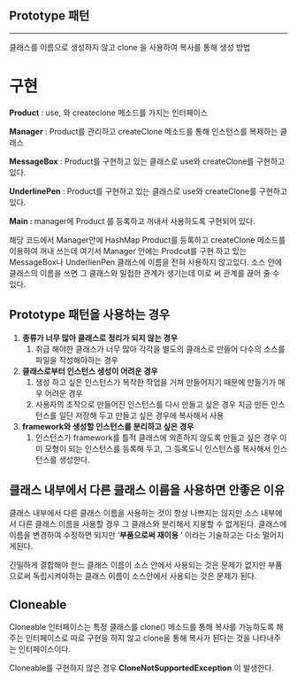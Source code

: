 ## Prototype 패턴

---

클래스를 이름으로 생성하지 않고 clone 을 사용하여 복사를 통해 생성 방법

# 구현

**Product** : use, 와 createclone 메소드를 가지는 인터페이스

**Manager** : Product를 관리하고 createClone 메소드를 통해 인스턴스를 복제하는 클래스

**MessageBox** : Product를 구현하고 있는 클래스로 use와 createClone를 구현하고 있다.

**UnderlinePen** : Product를 구현하고 있는 클래스로 use와 createClone를 구현하고 있다.

**Main :**  manager에 Product 를 등록하고 꺼내서 사용하도록 구현되어 있다.

해당 코드에서 Manager안에 HashMap Product를 등록하고 createClone 메소드를 이용하여 꺼내 쓰는데 여기서 Manager 안에는 Prodcut를 구현 하고 있는 MessageBox나 UnderlienPen 클래스에 이름을 전혀 사용하지 않고있다. 소스 안에 클래스의 이름을 쓰면 그 클래스와 밀접한 관계가 생기는데 이로 써 관계를 끊어 줄 수 있다.

## Prototype 패턴을 사용하는 경우

1. **종류가 너무 많아 클래스로 정리가 되지 않는 경우**
    1. 취급 해야한 클래스가 너무 많아 각각을 별도의 클래스로 만들어 다수의 소스를 파일을 작성해야하는 경우
2. **클래스로부터 인스턴스 생성이 어려운 경우**
    1. 생성 하고 싶은 인스턴스가 복작한 작업을 거쳐 만들어지기 때문에 만들기가 매우 어려운 경우
    2. 사용자의 조작으로 만들어진 인스턴스를 다시 만들고 싶은 경우 지금 만든 인스턴스를 일단 저장해 두고 만들고 싶은 경우에 복사해서 사용
3. **framework와 생성할 인스턴스를 분리하고 싶은 경우**
    1. 인스턴스가 framework를 틀적 클래스에 의존하지 않도록 만들고 싶은 경우 이미 모형이 되는 인스턴스를 등록해 두고, 그 등록도니 인스턴스를 복사해서 인스턴스를 생성한다.

## 클래스 내부에서 다른 클래스 이름을 사용하면 안좋은 이유

클래스 내부에서 다른 클래스 이름을 사용하는 것이 항상 나쁘지는 않지만 소스 내부에서 다른 클래스 이름을 사용할 경우 그 클래스와 분리해서 지용할 수 없게된다. 클래스에 이름을 변경하여 수정하면 되지만 ‘**부품으로써 재이용** ‘ 이라는 기술하고는 다소 멀어지게된다.

긴밀하게 결합해야 한느 클래스 이름이 소스 안에서 사용되는 것은 문제가 없지만 부품으로써 독립시켜야하는 클래스 이름이 소스안에서 사용되는 것은 문제가 된다.

## Cloneable

Cloneable 인터페이스는 특정 클래스를 clone() 메소드를 통해 복사를 가능하도록 해주는 인터페이스로 따로 구현을 하지 않고 clone을 통해 복사가 된다는 것을 나타내주는 인터페이스이다.

Cloneable를 구현하지 않은 경우 **CloneNotSupportedException** 이 발생한다.
